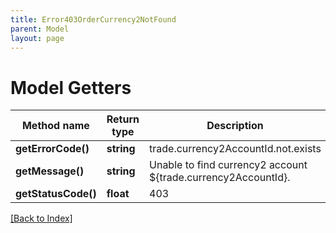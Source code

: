 ```yaml
---
title: Error403OrderCurrency2NotFound
parent: Model
layout: page
---
```


# Model Getters

Method name | Return type | Description | Notes
------------ | ------------- | ------------- | -------------
**getErrorCode()** | **string** | trade.currency2AccountId.not.exists |
**getMessage()** | **string** | Unable to find currency2 account ${trade.currency2AccountId}. |
**getStatusCode()** | **float** | 403 |

[[Back to Index]](../index.md)
